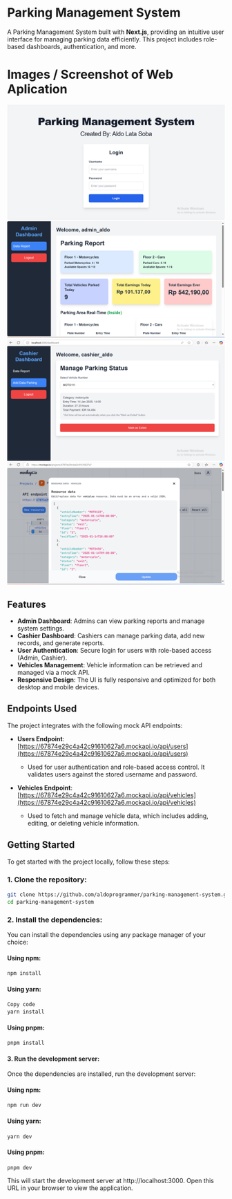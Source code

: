 # Parking Management System

A Parking Management System built with **Next.js**, providing an intuitive user interface for managing parking data efficiently. This project includes role-based dashboards, authentication, and more.

# Images / Screenshot of Web Aplication
![alt text](image.png)
![alt text](image-1.png)
![alt text](image-2.png)
![alt text](image-3.png)
## Features

- **Admin Dashboard**: Admins can view parking reports and manage system settings.
- **Cashier Dashboard**: Cashiers can manage parking data, add new records, and generate reports.
- **User Authentication**: Secure login for users with role-based access (Admin, Cashier).
- **Vehicles Management**: Vehicle information can be retrieved and managed via a mock API.
- **Responsive Design**: The UI is fully responsive and optimized for both desktop and mobile devices.

## Endpoints Used

The project integrates with the following mock API endpoints:

- **Users Endpoint**: [https://67874e29c4a42c91610627a6.mockapi.io/api/users](https://67874e29c4a42c91610627a6.mockapi.io/api/users)
  - Used for user authentication and role-based access control. It validates users against the stored username and password.
  
- **Vehicles Endpoint**: [https://67874e29c4a42c91610627a6.mockapi.io/api/vehicles](https://67874e29c4a42c91610627a6.mockapi.io/api/vehicles)
  - Used to fetch and manage vehicle data, which includes adding, editing, or deleting vehicle information.

## Getting Started

To get started with the project locally, follow these steps:

### 1. Clone the repository:

```bash
git clone https://github.com/aldoprogrammer/parking-management-system.git
cd parking-management-system
```

### 2. Install the dependencies:
You can install the dependencies using any package manager of your choice:

#### Using npm:
```bash
npm install
```

#### Using yarn:
```bash
Copy code
yarn install
```

#### Using pnpm:
````bash
pnpm install
````


#### 3. Run the development server:
Once the dependencies are installed, run the development server:

#### Using npm:
````bash
npm run dev
````
#### Using yarn:
````bash
yarn dev
````

#### Using pnpm:
````bash
pnpm dev
````

This will start the development server at http://localhost:3000. Open this URL in your browser to view the application.